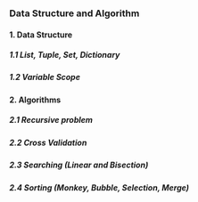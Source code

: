 ### Data Structure and Algorithm
#### 1. Data Structure
##### 1.1 List, Tuple, Set, Dictionary
##### 1.2 Variable Scope

#### 2. Algorithms
##### 2.1 Recursive problem
##### 2.2 Cross Validation
##### 2.3 Searching (Linear and Bisection)
##### 2.4 Sorting (Monkey, Bubble, Selection, Merge)

